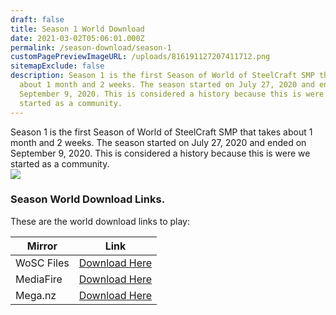 ```yaml
---
draft: false
title: Season 1 World Download
date: 2021-03-02T05:06:01.000Z
permalink: /season-download/season-1
customPagePreviewImageURL: /uploads/816191127207411712.png
sitemapExclude: false
description: Season 1 is the first Season of World of SteelCraft SMP that takes
  about 1 month and 2 weeks. The season started on July 27, 2020 and ended on
  September 9, 2020. This is considered a history because this is were we
  started as a community.
---
```

Season 1 is the first Season of World of SteelCraft SMP that takes about 1 month and 2 weeks. The season started on July 27, 2020 and ended on September 9, 2020. This is considered a history because this is were we started as a community.  
![](/uploads/816191127207411712.png)
<div class="padding-post">

### Season World Download Links.
These are the world download links to play:

| Mirror | Link |
|-|-|
| WoSC Files | [Download Here](https://wosc.tk/WoSCSMPS1-GD) | 
| MediaFire | [Download Here](https://wosc.tk/WoSCSMPS1-MF) |
|Mega.nz| [Download Here](https://wosc.tk/WoSCSMPS1-MG)|
</div>